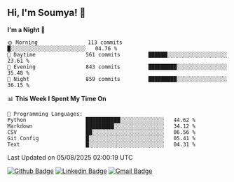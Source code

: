 ## Hi, I'm Soumya! 👋

<!--START_SECTION:waka-->
**I'm a Night 🦉** 

```text
🌞 Morning                113 commits         █░░░░░░░░░░░░░░░░░░░░░░░░   04.76 % 
🌆 Daytime                561 commits         ██████░░░░░░░░░░░░░░░░░░░   23.61 % 
🌃 Evening                843 commits         █████████░░░░░░░░░░░░░░░░   35.48 % 
🌙 Night                  859 commits         █████████░░░░░░░░░░░░░░░░   36.15 % 
```


📊 **This Week I Spent My Time On** 

```text
💬 Programming Languages: 
Python                   ███████████░░░░░░░░░░░░░░   44.62 % 
Markdown                 █████████░░░░░░░░░░░░░░░░   34.12 % 
CSV                      ██░░░░░░░░░░░░░░░░░░░░░░░   06.56 % 
Git Config               █░░░░░░░░░░░░░░░░░░░░░░░░   05.41 % 
Text                     █░░░░░░░░░░░░░░░░░░░░░░░░   04.31 % 
```


 Last Updated on 05/08/2025 02:00:19 UTC
<!--END_SECTION:waka-->

[![Github Badge](https://img.shields.io/badge/-rubyruins-grey?style=for-the-badge&logo=github&logoColor=white&link=https://github.com/rubyruins/)](https://www.github.com/rubyruins/) 
[![Linkedin Badge](https://img.shields.io/badge/-Soumya%20Parekh-0072b1?style=for-the-badge&logo=Linkedin&logoColor=white&link=https://www.linkedin.com/in/Soumya-Parekh/)](https://www.linkedin.com/in/Soumya-Parekh/) 
[![Gmail Badge](https://img.shields.io/badge/-soumyaparekh.me@gmail.com-c14438?style=for-the-badge&logo=Gmail&logoColor=white&link=mailto:soumyaparekh.me@gmail.com)](mailto:soumyaparekh.me@gmail.com) 
